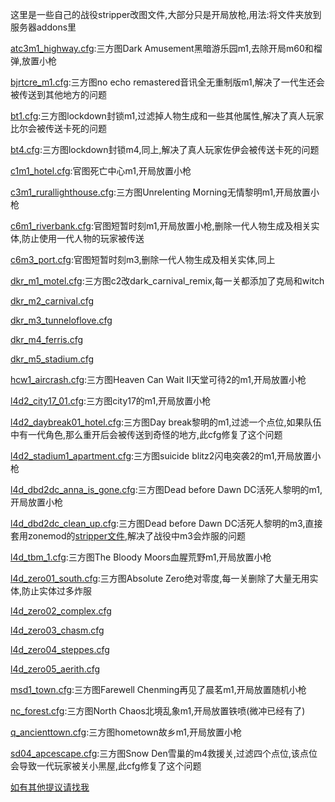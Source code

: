 这里是一些自己的战役stripper改图文件,大部分只是开局放枪,用法:将文件夹放到服务器addons里

[atc3m1_highway.cfg](https://github.com/SummerHato/stripper/blob/main/stripper/maps/atc3m1_highway.cfg):三方图Dark Amusement黑暗游乐园m1,去除开局m60和榴弹,放置小枪

[bjrtcre_m1.cfg](https://github.com/SummerHato/l4d2_stripper/blob/main/stripper/maps/bjrtcre_m1.cfg):三方图no echo remastered音讯全无重制版m1,解决了一代生还会被传送到其他地方的问题

[bt1.cfg](https://github.com/SummerHato/stripper/blob/main/stripper/maps/bt1.cfg):三方图lockdown封锁m1,过滤掉人物生成和一些其他属性,解决了真人玩家比尔会被传送卡死的问题

[bt4.cfg](https://github.com/SummerHato/stripper/blob/main/stripper/maps/bt4.cfg):三方图lockdown封锁m4,同上,解决了真人玩家佐伊会被传送卡死的问题

[c1m1_hotel.cfg](https://github.com/SummerHato/stripper/blob/main/stripper/maps/c1m1_hotel.cfg):官图死亡中心m1,开局放置小枪

[c3m1_rurallighthouse.cfg](https://github.com/SummerHato/stripper/blob/main/stripper/maps/c3m1_rurallighthouse.cfg):三方图Unrelenting Morning无情黎明m1,开局放置小枪

[c6m1_riverbank.cfg](https://github.com/SummerHato/stripper/blob/main/stripper/maps/c6m1_riverbank.cfg):官图短暂时刻m1,开局放置小枪,删除一代人物生成及相关实体,防止使用一代人物的玩家被传送

[c6m3_port.cfg](https://github.com/SummerHato/stripper/blob/main/stripper/maps/c6m3_port.cfg):官图短暂时刻m3,删除一代人物生成及相关实体,同上

[dkr_m1_motel.cfg](https://github.com/SummerHato/stripper/blob/main/stripper/maps/dcr_m1_hotel.cfg):三方图c2改dark_carnival_remix,每一关都添加了克局和witch

[dkr_m2_carnival.cfg](https://github.com/SummerHato/stripper/blob/main/stripper/maps/dkr_m2_carnival.cfg)

[dkr_m3_tunneloflove.cfg](https://github.com/SummerHato/stripper/blob/main/stripper/maps/dkr_m3_tunneloflove.cfg)

[dkr_m4_ferris.cfg](https://github.com/SummerHato/stripper/blob/main/stripper/maps/dkr_m4_ferris.cfg)

[dkr_m5_stadium.cfg](https://github.com/SummerHato/stripper/blob/main/stripper/maps/dkr_m5_stadium.cfg)

[hcw1_aircrash.cfg](https://github.com/SummerHato/stripper/blob/main/stripper/maps/hcw1_aircrash.cfg):三方图Heaven Can Wait II天堂可待2的m1,开局放置小枪

[l4d2_city17_01.cfg](https://github.com/SummerHato/stripper/blob/main/stripper/maps/l4d2_city17_01.cfg):三方图city17的m1,开局放置小枪

[l4d2_daybreak01_hotel.cfg](https://github.com/SummerHato/stripper/blob/main/stripper/maps/l4d2_daybreak01_hotel.cfg):三方图Day break黎明的m1,过滤一个点位,如果队伍中有一代角色,那么重开后会被传送到奇怪的地方,此cfg修复了这个问题

[l4d2_stadium1_apartment.cfg](https://github.com/SummerHato/stripper/blob/main/stripper/maps/l4d2_stadium1_apartment.cfg):三方图suicide blitz2闪电突袭2的m1,开局放置小枪

[l4d_dbd2dc_anna_is_gone.cfg](https://github.com/SummerHato/stripper/blob/main/stripper/maps/l4d_dbd2dc_anna_is_gone.cfg):三方图Dead before Dawn DC活死人黎明的m1,开局放置小枪

[l4d_dbd2dc_clean_up.cfg](https://github.com/SummerHato/stripper/blob/main/stripper/maps/l4d_dbd2dc_clean_up.cfg):三方图Dead before Dawn DC活死人黎明的m3,直接套用zonemod的[stripper文件](https://github.com/SirPlease/L4D2-Competitive-Rework/blob/master/cfg/stripper/zonemod/maps/l4d_dbd2dc_clean_up.cfg),解决了战役中m3会炸服的问题

[l4d_tbm_1.cfg](https://github.com/SummerHato/stripper/blob/main/stripper/maps/l4d_tbm_1.cfg):三方图The Bloody Moors血腥荒野m1,开局放置小枪

[l4d_zero01_south.cfg](https://github.com/SummerHato/stripper/blob/main/stripper/maps/l4d_zero01_south.cfg):三方图Absolute Zero绝对零度,每一关删除了大量无用实体,防止实体过多炸服

[l4d_zero02_complex.cfg](https://github.com/SummerHato/stripper/blob/main/stripper/maps/l4d_zero02_complex.cfg)

[l4d_zero03_chasm.cfg](https://github.com/SummerHato/stripper/blob/main/stripper/maps/l4d_zero03_chasm.cfg)

[l4d_zero04_steppes.cfg](https://github.com/SummerHato/stripper/blob/main/stripper/maps/l4d_zero04_steppes.cfg)

[l4d_zero05_aerith.cfg](https://github.com/SummerHato/stripper/blob/main/stripper/maps/l4d_zero05_aerith.cfg)

[msd1_town.cfg](https://github.com/SummerHato/stripper/blob/main/stripper/maps/msd1_town.cfg):三方图Farewell Chenming再见了晨茗m1,开局放置随机小枪

[nc_forest.cfg](https://github.com/SummerHato/stripper/blob/main/stripper/maps/nc_forest.cfg):三方图North Chaos北境乱象m1,开局放置铁喷(微冲已经有了)

[q_ancienttown.cfg](https://github.com/SummerHato/stripper/blob/main/stripper/maps/q_ancienttown.cfg):三方图hometown故乡m1,开局放置小枪

[sd04_apcescape.cfg](https://github.com/SummerHato/stripper/blob/main/stripper/maps/sd04_apcescape.cfg):三方图Snow Den雪巢的m4救援关,过滤四个点位,该点位会导致一代玩家被关小黑屋,此cfg修复了这个问题

[如有其他提议请找我](https://steamcommunity.com/id/Si_Xin/)
